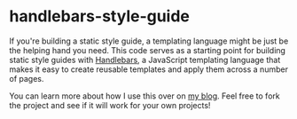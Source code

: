 # handlebars-style-guide

If you're building a static style guide, a templating language might be just be the helping hand you need. This code serves as a starting point for building static style guides with [Handlebars](http://handlebarsjs.com/), a JavaScript templating language that makes it easy to create reusable templates and apply them across a number of pages.

You can learn more about how I use this over on [my blog](http://bit.ly/handlebars-style-guide). Feel free to fork the project and see if it will work for your own projects!
